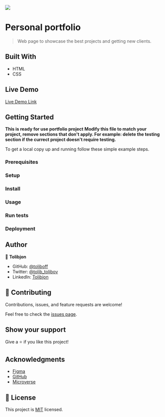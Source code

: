 ![](/img.screenshot.png)

# Personal portfolio

> Web page to showcase the best projects and getting new clients. 


## Built With

- HTML
- CSS

## Live Demo

[Live Demo Link](https://livedemo.com)

## Getting Started

**This is ready for use portfolio project**
**Modify this file to match your project, remove sections that don't apply. For example: delete the testing section if the currect project doesn't require testing.**


To get a local copy up and running follow these simple example steps.

### Prerequisites
    
### Setup

### Install

### Usage

### Run tests

### Deployment




## Author

👤 **Tolibjon**

- GitHub: [@toliboff](https://https://github.com/toliboff)
- Twitter: [@tolib_tolibov](https://twitter.com/tolib_tolibov)
- LinkedIn: [Tolibjon](https://linkedin.com/in/tolibjon-tolibov)

## 🤝 Contributing

Contributions, issues, and feature requests are welcome!

Feel free to check the [issues page](../../issues/).

## Show your support

Give a ⭐️ if you like this project!

## Acknowledgments
* [Figma](https://figma.org)
* [GitHub](https://www.github.com)
* [Microverse](https://microverse.org)


## 📝 License

This project is [MIT](./MIT.md) licensed.